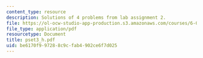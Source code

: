 ```yaml
---
content_type: resource
description: Solutions of 4 problems from lab assignment 2.
file: https://ol-ocw-studio-app-production.s3.amazonaws.com/courses/6-092-bioinformatics-and-proteomics-january-iap-2005/be6170f997288c9cfab4902ce6f7d025_pset3_h.pdf
file_type: application/pdf
resourcetype: Document
title: pset3_h.pdf
uid: be6170f9-9728-8c9c-fab4-902ce6f7d025
---
```

